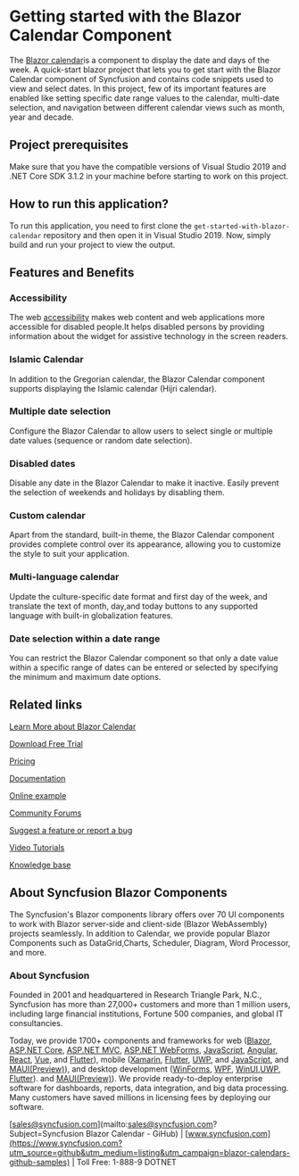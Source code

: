# Getting started with the Blazor Calendar Component

The [Blazor calendar](https://www.syncfusion.com/blazor-components/blazor-calendar?utm_source=github&utm_medium=listing&utm_campaign=blazor-calendars-github-samples)is a component to display the date and days of the week. A quick-start blazor project that lets you to get start with the Blazor Calendar component of Syncfusion and contains code snippets used to view and select dates. In this project, few of its important features are enabled like setting specific date range values to the calendar, multi-date selection, and navigation between different calendar views such as month, year and decade. 

## Project prerequisites

Make sure that you have the compatible versions of Visual Studio 2019 and .NET Core SDK 3.1.2 in your machine before starting to work on this project.

## How to run this application?

To run this application, you need to first clone the `get-started-with-blazor-calendar` repository and then open it in Visual Studio 2019. Now, simply build and run your project to view the output.

## Features and Benefits

### Accessibility

The web [accessibility](https://blazor.syncfusion.com/documentation/calendar/accessibility?utm_source=github&utm_medium=listing&utm_campaign=blazor-calendars-github-samples) makes web content and web applications more accessible for disabled people.It helps disabled persons by providing information about the widget for assistive technology in the screen readers.

### Islamic Calendar

In addition to the Gregorian calendar, the Blazor Calendar component supports displaying the Islamic calendar (Hijri calendar).

### Multiple date selection

Configure the Blazor Calendar to allow users to select single or multiple date values (sequence or random date selection).

### Disabled dates

Disable any date in the Blazor Calendar to make it inactive. Easily prevent the selection of weekends and holidays by disabling them.

### Custom calendar

Apart from the standard, built-in theme, the Blazor Calendar component provides complete control over its appearance, allowing you to customize the style to suit your application.

### Multi-language calendar

Update the culture-specific date format and first day of the week, and translate the text of month, day,and today buttons to any supported language with built-in globalization features.

### Date selection within a date range

You can restrict the Blazor Calendar component so that only a date value within a specific range of dates can be entered or selected by specifying the minimum and maximum date options.

## Related links
[Learn More about Blazor Calendar](https://www.syncfusion.com/blazor-components/blazor-calendar?utm_source=github&utm_medium=listing&utm_campaign=blazor-calendars-github-samples)

[Download Free Trial](https://www.syncfusion.com/downloads/blazor?utm_source=github&utm_medium=listing&utm_campaign=blazor-calendars-github-samples)

[Pricing](https://www.syncfusion.com/sales/products/blazor?utm_source=github&utm_medium=listing&utm_campaign=blazor-calendars-github-samples)

[Documentation](https://blazor.syncfusion.com/documentation/calendar/getting-started?utm_source=github&utm_medium=listing&utm_campaign=blazor-calendars-github-samples)

[Online example](https://blazor.syncfusion.com/demos/calendar/default-functionalities?utm_source=github&utm_medium=listing&utm_campaign=blazor-calendars-github-samples)

[Community Forums](https://www.syncfusion.com/forums/blazor-components?utm_source=github&utm_medium=listing&utm_campaign=blazor-calendars-github-samples)

[Suggest a feature or report a bug](https://www.syncfusion.com/feedback/blazor-components?utm_source=github&utm_medium=listing&utm_campaign=blazor-calendars-github-samples)

[Video Tutorials](https://www.syncfusion.com/tutorial-videos/blazor/calendar?utm_source=github&utm_medium=listing&utm_campaign=blazor-calendars-github-samples)

[Knowledge base](https://www.syncfusion.com/kb/blazor-components?utm_source=github&utm_medium=listing&utm_campaign=blazor-calendars-github-samples)


## About Syncfusion Blazor Components
The Syncfusion's Blazor components library offers over 70 UI components to work with Blazor server-side and client-side (Blazor WebAssembly) projects seamlessly. In addition to Calendar, we provide popular Blazor Components such as DataGrid,Charts, Scheduler, Diagram, Word Processor, and more.

### About Syncfusion
Founded in 2001 and headquartered in Research Triangle Park, N.C., Syncfusion has more than 27,000+ customers and more than 1 million users, including large financial institutions, Fortune 500 companies, and global IT consultancies.

Today, we provide 1700+ components and frameworks for web ([Blazor](https://www.syncfusion.com/blazor-components?utm_source=github&utm_medium=listing&utm_campaign=blazor-calendars-github-samples), [ASP.NET Core](https://www.syncfusion.com/aspnet-core-ui-controls?utm_source=github&utm_medium=listing&utm_campaign=blazor-calendars-github-samples), [ASP.NET MVC](https://www.syncfusion.com/aspnet-mvc-ui-controls?utm_source=github&utm_medium=listing&utm_campaign=blazor-calendars-github-samples), [ASP.NET WebForms](https://www.syncfusion.com/jquery/aspnet-webforms-ui-controls?utm_source=github&utm_medium=listing&utm_campaign=blazor-calendars-github-samples), [JavaScript](https://www.syncfusion.com/javascript-ui-controls?utm_source=github&utm_medium=listing&utm_campaign=blazor-calendars-github-samples), [Angular](https://www.syncfusion.com/angular-ui-components?utm_source=github&utm_medium=listing&utm_campaign=blazor-calendars-github-samples), [React](https://www.syncfusion.com/react-ui-components?utm_source=github&utm_medium=listing&utm_campaign=blazor-calendars-github-samples), [Vue](https://www.syncfusion.com/vue-ui-components?utm_source=github&utm_medium=listing&utm_campaign=blazor-calendars-github-samples), and [Flutter](https://www.syncfusion.com/flutter-widgets?utm_source=github&utm_medium=listing&utm_campaign=blazor-calendars-github-samples)), mobile ([Xamarin](https://www.syncfusion.com/xamarin-ui-controls?utm_source=github&utm_medium=listing&utm_campaign=blazor-calendars-github-samples), [Flutter](https://www.syncfusion.com/flutter-widgets?utm_source=github&utm_medium=listing&utm_campaign=blazor-calendars-github-samples), [UWP](https://www.syncfusion.com/uwp-ui-controls?utm_source=github&utm_medium=listing&utm_campaign=blazor-calendars-github-samples), and [JavaScript](https://www.syncfusion.com/javascript-ui-controls?utm_source=github&utm_medium=listing&utm_campaign=blazor-calendars-github-samples), and [MAUI(Preview)](https://www.syncfusion.com/maui-controls?utm_source=github&utm_medium=listing&utm_campaign=blazor-calendars-github-samples)), and desktop development ([WinForms](https://www.syncfusion.com/winforms-ui-controls?utm_source=github&utm_medium=listing&utm_campaign=blazor-calendars-github-samples), [WPF](https://www.syncfusion.com/wpf-controls?utm_source=github&utm_medium=listing&utm_campaign=blazor-calendars-github-samples), [WinUI](https://www.syncfusion.com/winui-controls?utm_source=github&utm_medium=listing&utm_campaign=blazor-calendars-github-samples),[UWP](https://www.syncfusion.com/uwp-ui-controls?utm_source=github&utm_medium=listing&utm_campaign=blazor-calendars-github-samples), [Flutter](https://www.syncfusion.com/flutter-widgets?utm_source=github&utm_medium=listing&utm_campaign=blazor-calendars-github-samples)). and [MAUI(Preview)](https://www.syncfusion.com/maui-controls?utm_source=github&utm_medium=listing&utm_campaign=blazor-calendars-github-samples)). We provide ready-to-deploy enterprise software for dashboards, reports, data integration, and big data processing. Many customers have saved millions in licensing fees by deploying our software.


[sales@syncfusion.com](mailto:sales@syncfusion.com?Subject=Syncfusion Blazor Calendar - GiHub) | [www.syncfusion.com](https://www.syncfusion.com?utm_source=github&utm_medium=listing&utm_campaign=blazor-calendars-github-samples) | Toll Free: 1-888-9 DOTNET
